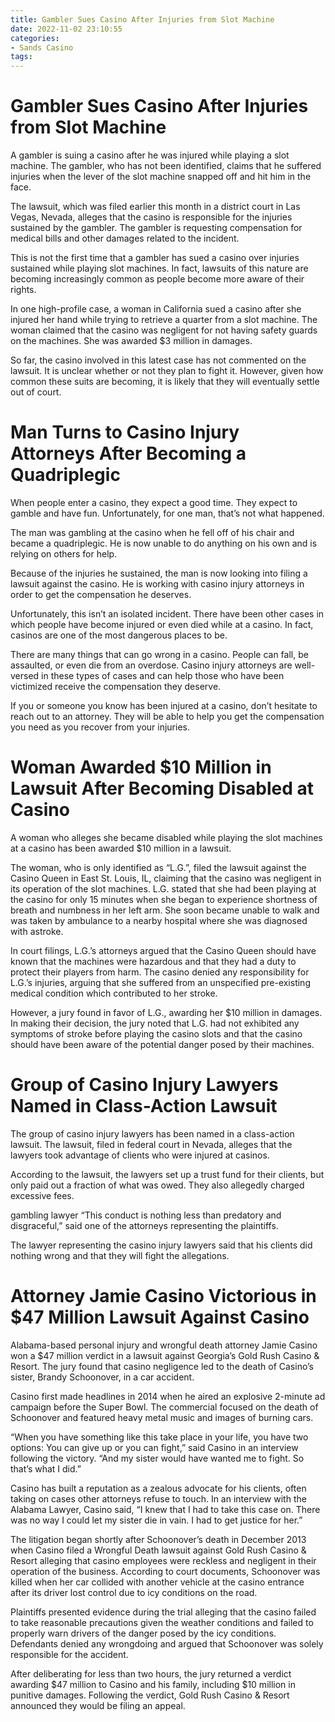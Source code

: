 ```yaml
---
title: Gambler Sues Casino After Injuries from Slot Machine 
date: 2022-11-02 23:10:55
categories:
- Sands Casino
tags:
---
```



#  Gambler Sues Casino After Injuries from Slot Machine 

A gambler is suing a casino after he was injured while playing a slot machine. The gambler, who has not been identified, claims that he suffered injuries when the lever of the slot machine snapped off and hit him in the face.

The lawsuit, which was filed earlier this month in a district court in Las Vegas, Nevada, alleges that the casino is responsible for the injuries sustained by the gambler. The gambler is requesting compensation for medical bills and other damages related to the incident.

This is not the first time that a gambler has sued a casino over injuries sustained while playing slot machines. In fact, lawsuits of this nature are becoming increasingly common as people become more aware of their rights.

In one high-profile case, a woman in California sued a casino after she injured her hand while trying to retrieve a quarter from a slot machine. The woman claimed that the casino was negligent for not having safety guards on the machines. She was awarded $3 million in damages.

So far, the casino involved in this latest case has not commented on the lawsuit. It is unclear whether or not they plan to fight it. However, given how common these suits are becoming, it is likely that they will eventually settle out of court.

#  Man Turns to Casino Injury Attorneys After Becoming a Quadriplegic 

When people enter a casino, they expect a good time. They expect to gamble and have fun. Unfortunately, for one man, that’s not what happened. 

The man was gambling at the casino when he fell off of his chair and became a quadriplegic. He is now unable to do anything on his own and is relying on others for help. 

Because of the injuries he sustained, the man is now looking into filing a lawsuit against the casino. He is working with casino injury attorneys in order to get the compensation he deserves. 

Unfortunately, this isn’t an isolated incident. There have been other cases in which people have become injured or even died while at a casino. In fact, casinos are one of the most dangerous places to be. 

There are many things that can go wrong in a casino. People can fall, be assaulted, or even die from an overdose. Casino injury attorneys are well-versed in these types of cases and can help those who have been victimized receive the compensation they deserve. 

If you or someone you know has been injured at a casino, don’t hesitate to reach out to an attorney. They will be able to help you get the compensation you need as you recover from your injuries.

#  Woman Awarded $10 Million in Lawsuit After Becoming Disabled at Casino 

A woman who alleges she became disabled while playing the slot machines at a casino has been awarded $10 million in a lawsuit.

The woman, who is only identified as “L.G.”, filed the lawsuit against the Casino Queen in East St. Louis, IL, claiming that the casino was negligent in its operation of the slot machines. L.G. stated that she had been playing at the casino for only 15 minutes when she began to experience shortness of breath and numbness in her left arm. She soon became unable to walk and was taken by ambulance to a nearby hospital where she was diagnosed with astroke.

In court filings, L.G.’s attorneys argued that the Casino Queen should have known that the machines were hazardous and that they had a duty to protect their players from harm. The casino denied any responsibility for L.G.’s injuries, arguing that she suffered from an unspecified pre-existing medical condition which contributed to her stroke.

However, a jury found in favor of L.G., awarding her $10 million in damages. In making their decision, the jury noted that L.G. had not exhibited any symptoms of stroke before playing the casino slots and that the casino should have been aware of the potential danger posed by their machines.

#  Group of Casino Injury Lawyers Named in Class-Action Lawsuit 

The group of casino injury lawyers has been named in a class-action lawsuit. The lawsuit, filed in federal court in Nevada, alleges that the lawyers took advantage of clients who were injured at casinos.

According to the lawsuit, the lawyers set up a trust fund for their clients, but only paid out a fraction of what was owed. They also allegedly charged excessive fees.

 gambling lawyer “This conduct is nothing less than predatory and disgraceful,” said one of the attorneys representing the plaintiffs.

The lawyer representing the casino injury lawyers said that his clients did nothing wrong and that they will fight the allegations.

#  Attorney Jamie Casino Victorious in $47 Million Lawsuit Against Casino

Alabama-based personal injury and wrongful death attorney Jamie Casino won a $47 million verdict in a lawsuit against Georgia’s Gold Rush Casino & Resort. The jury found that casino negligence led to the death of Casino’s sister, Brandy Schoonover, in a car accident.

Casino first made headlines in 2014 when he aired an explosive 2-minute ad campaign before the Super Bowl. The commercial focused on the death of Schoonover and featured heavy metal music and images of burning cars.

“When you have something like this take place in your life, you have two options: You can give up or you can fight,” said Casino in an interview following the victory. “And my sister would have wanted me to fight. So that’s what I did.”

Casino has built a reputation as a zealous advocate for his clients, often taking on cases other attorneys refuse to touch. In an interview with the Alabama Lawyer, Casino said, “I knew that I had to take this case on. There was no way I could let my sister die in vain. I had to get justice for her.”

The litigation began shortly after Schoonover’s death in December 2013 when Casino filed a Wrongful Death lawsuit against Gold Rush Casino & Resort alleging that casino employees were reckless and negligent in their operation of the business. According to court documents, Schoonover was killed when her car collided with another vehicle at the casino entrance after its driver lost control due to icy conditions on the road.

Plaintiffs presented evidence during the trial alleging that the casino failed to take reasonable precautions given the weather conditions and failed to properly warn drivers of the danger posed by the icy conditions. Defendants denied any wrongdoing and argued that Schoonover was solely responsible for the accident.

After deliberating for less than two hours, the jury returned a verdict awarding $47 million to Casino and his family, including $10 million in punitive damages. Following the verdict, Gold Rush Casino & Resort announced they would be filing an appeal.